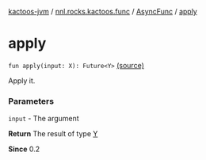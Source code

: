 [kactoos-jvm](../../index.md) / [nnl.rocks.kactoos.func](../index.md) / [AsyncFunc](index.md) / [apply](.)

# apply

`fun apply(input: X): Future<Y>` [(source)](https://github.com/neonailol/kactoos/blob/master/kactoos-jvm/src/main/kotlin/nnl/rocks/kactoos/func/AsyncFunc.kt#L69)

Apply it.

### Parameters

`input` - The argument

**Return**
The result of type [Y](#)

**Since**
0.2

